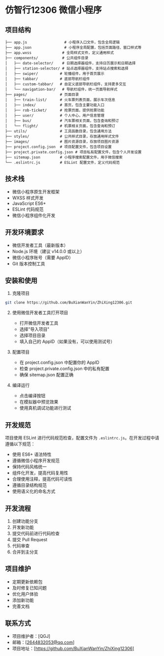 # 仿智行12306 微信小程序

## 项目结构
```
├── app.js                 # 小程序入口文件，包含全局逻辑
├── app.json               # 小程序全局配置，包括页面路径、窗口样式等
├── app.wxss              # 全局样式文件，定义通用样式
├── components/           # 公共组件目录
│   ├── date-selector/    # 日期选择器组件，支持日历展示和日期选择
│   ├── station-selector/ # 站点选择器组件，支持站点搜索和选择
│   ├── swiper/          # 轮播组件，用于首页展示
│   ├── tabbar/          # 底部导航栏组件
│   ├── custom-tabbar/   # 自定义底部导航栏组件，支持更多交互
│   └── navigation-bar/   # 导航栏组件，统一页面导航样式
├── pages/               # 页面目录
│   ├── train-list/      # 火车票列表页面，展示车次信息
│   ├── index/           # 首页，包含主要功能入口
│   ├── rob-ticket/      # 抢票页面，提供抢票功能
│   ├── user/            # 个人中心，用户信息管理
│   ├── bus/             # 汽车票相关页面，包含查询和预订
│   └── flight/          # 机票相关页面，包含查询和预订
├── utils/               # 工具函数目录，包含通用方法
├── styles/              # 公共样式目录，存放通用样式文件
├── images/              # 图片资源目录，存放项目图片资源
├── project.config.json  # 项目配置文件，包含项目设置
├── project.private.config.json # 项目私有配置文件，包含个人开发设置
├── sitemap.json         # 小程序搜索配置文件，用于微信搜索
└── .eslintrc.js         # ESLint 配置文件，定义代码规范
```

## 技术栈
- 微信小程序原生开发框架
- WXSS 样式开发
- JavaScript ES6+
- ESLint 代码规范
- 微信小程序组件化开发

## 开发环境要求
- 微信开发者工具（最新版本）
- Node.js 环境（建议 v14.0.0 或以上）
- 微信小程序账号（需要 AppID）
- Git 版本控制工具

## 安装和使用

1. 克隆项目
```bash
git clone https://github.com/BuXianWanYin/ZhiXing12306.git
```

2. 使用微信开发者工具打开项目
   - 打开微信开发者工具
   - 选择"导入项目"
   - 选择项目目录
   - 填入自己的 AppID（如果没有，可以使用测试号）

4. 配置项目
   - 在 project.config.json 中配置你的 AppID
   - 检查 project.private.config.json 中的私有配置
   - 确保 sitemap.json 配置正确

5. 编译运行
   - 点击编译按钮
   - 在模拟器中预览效果
   - 使用真机调试功能进行测试

## 开发规范
项目使用 ESLint 进行代码规范检查，配置文件为 `.eslintrc.js`。在开发过程中请遵循以下规范：

- 使用 ES6+ 语法特性
- 遵循微信小程序开发规范
- 保持代码风格统一
- 组件化开发，提高代码复用性
- 合理使用注释，提高代码可读性
- 遵循目录结构规范
- 使用语义化的命名方式

## 开发流程
1. 创建功能分支
2. 开发新功能
3. 提交代码前进行代码检查
4. 提交 Pull Request
5. 代码审查
6. 合并到主分支

## 项目维护
- 定期更新依赖包
- 及时修复已知问题
- 优化用户体验
- 添加新功能
- 完善文档

## 联系方式
- 项目维护者：[QGJ]
- 邮箱：[2644832053@qq.com]
- 项目地址：[https://github.com/BuXianWanYin/ZhiXing12306]
